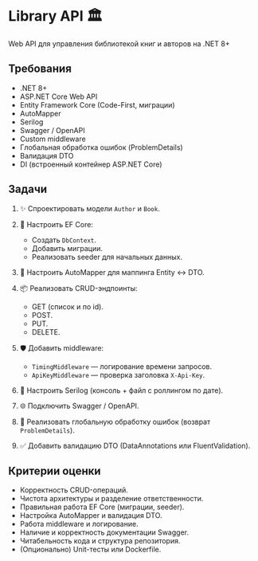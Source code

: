 # Library API 🏛️

Web API для управления библиотекой книг и авторов на .NET 8+

## Требования

* .NET 8+
* ASP.NET Core Web API
* Entity Framework Core (Code-First, миграции)
* AutoMapper
* Serilog
* Swagger / OpenAPI
* Custom middleware
* Глобальная обработка ошибок (ProblemDetails)
* Валидация DTO
* DI (встроенный контейнер ASP.NET Core)

## Задачи

1. ✨ Спроектировать модели `Author` и `Book`.
2. 🚀 Настроить EF Core:

   * Создать `DbContext`.
   * Добавить миграции.
   * Реализовать seeder для начальных данных.
3. 🔄 Настроить AutoMapper для маппинга Entity ↔ DTO.
4. 📦 Реализовать CRUD-эндпоинты:

   * GET (список и по id).
   * POST.
   * PUT.
   * DELETE.
5. 🛡️ Добавить middleware:

   * `TimingMiddleware` — логирование времени запросов.
   * `ApiKeyMiddleware` — проверка заголовка `X-Api-Key`.
6. 📝 Настроить Serilog (консоль + файл с роллингом по дате).
7. 🌐 Подключить Swagger / OpenAPI.
8. 🚨 Реализовать глобальную обработку ошибок (возврат `ProblemDetails`).
9. ✅ Добавить валидацию DTO (DataAnnotations или FluentValidation).

## Критерии оценки

* Корректность CRUD-операций.
* Чистота архитектуры и разделение ответственности.
* Правильная работа EF Core (миграции, seeder).
* Настройка AutoMapper и валидация DTO.
* Работа middleware и логирование.
* Наличие и корректность документации Swagger.
* Читабельность кода и структура репозитория.
* (Опционально) Unit-тесты или Dockerfile.
